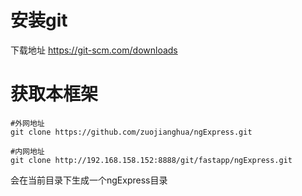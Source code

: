 安装git
======
下载地址 https://git-scm.com/downloads

获取本框架
========
```
#外网地址
git clone https://github.com/zuojianghua/ngExpress.git

#内网地址
git clone http://192.168.158.152:8888/git/fastapp/ngExpress.git
```
会在当前目录下生成一个ngExpress目录